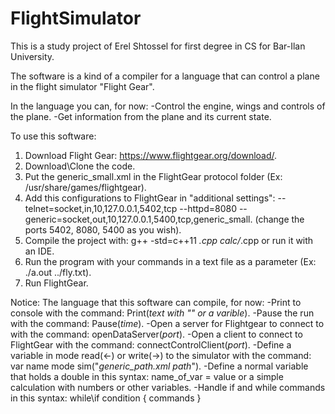 # FlightSimulator

This is a study project of Erel Shtossel for first degree in CS for Bar-Ilan University.

The software is a kind of a compiler for a language that can control a plane in the flight simulator "Flight Gear".

In the language you can, for now:
-Control the engine, wings and controls of the plane.
-Get information from the plane and its current state.

To use this software:
1) Download Flight Gear: https://www.flightgear.org/download/.
2) Download\Clone the code.
3) Put the generic_small.xml in the FlightGear protocol folder (Ex: /usr/share/games/flightgear).
4) Add this configurations to FlightGear in "additional settings": --telnet=socket,in,10,127.0.0.1,5402,tcp --httpd=8080 --generic=socket,out,10,127.0.0.1,5400,tcp,generic_small. (change the ports 5402, 8080, 5400 as you wish). 
5) Compile the project with:  g++ -std=c++11 *.cpp calc/*.cpp or run it with an IDE.
6) Run the program with your commands in a text file as a parameter (Ex: ./a.out ../fly.txt).
7) Run FlightGear.

Notice:
The language that this software can compile, for now:
-Print to console with the command: Print(_text with "" or a varible_).
-Pause the run with the command: Pause(_time_).
-Open a server for Flightgear to connect to with the command: openDataServer(_port_).
-Open a client to connect to FlightGear with the command: connectControlClient(_port_).
-Define a variable in mode read(<-) or write(->) to the simulator with the command: var name mode sim("_generic_path.xml path_").
-Define a normal variable that holds a double in this syntax: name_of_var = value or a simple calculation with numbers or other variables.
-Handle if and while commands in this syntax: 
while\if condition {
commands
}
